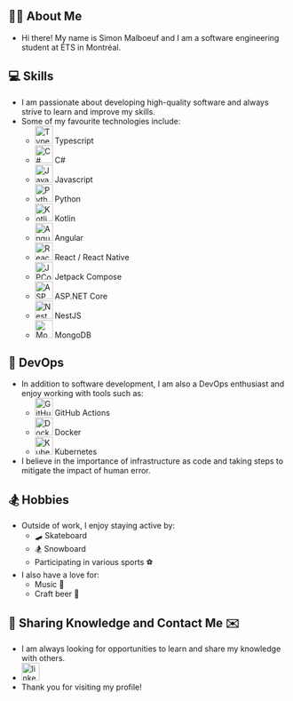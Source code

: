## 🙋‍♂️ About Me

- Hi there! My name is Simon Malboeuf and I am a software engineering student at ÉTS in Montréal.

## 💻 Skills

- I am passionate about developing high-quality software and always strive to learn and improve my skills. 
- Some of my favourite technologies include:
  - <img src="https://img.icons8.com/color/32/000000/typescript.png" alt="Typescript" width="32"/> Typescript
  - <img src="https://img.icons8.com/color/32/000000/c-sharp-logo.png" alt="C#" width="32"/> C#
  - <img src="https://img.icons8.com/color/32/000000/javascript.png" alt="Javascript" width="32"/> Javascript
  - <img src="https://img.icons8.com/color/512/python.png" alt="Python" width="32"/> Python
  - <img src="https://img.icons8.com/color/512/kotlin.png" alt="Kotlin" width="32"/> Kotlin
  - <img src="https://img.icons8.com/color/32/000000/angularjs.png" alt="Angular" width="32"/> Angular
  - <img src="https://img.icons8.com/color/32/000000/react-native.png" alt="React" width="32"/> React / React Native
  - <img src="https://tabris.com/wp-content/uploads/2021/06/jetpack-compose-icon_RGB.png" alt="JPCompose" width="32"/> Jetpack Compose
  - <img src="https://img.icons8.com/color/32/000000/net-framework.png" alt="ASP.NET Core" width="32"/> ASP.NET Core
  - <img src="https://img.icons8.com/color/32/000000/nestjs.png" alt="NestJS" width="32"/> NestJS
  - <img src="https://img.icons8.com/color/512/mongodb.png" alt="MongoDB" width="32"/> MongoDB

## 🚀 DevOps

- In addition to software development, I am also a DevOps enthusiast and enjoy working with tools such as:
  - <img src="https://img.icons8.com/color/32/000000/github.png" alt="GitHub Actions" width="32"/> GitHub Actions
  - <img src="https://img.icons8.com/color/32/000000/docker.png" alt="Docker" width="32"/> Docker
  - <img src="https://img.icons8.com/color/32/000000/kubernetes.png" alt="Kubernetes" width="32"/> Kubernetes
- I believe in the importance of infrastructure as code and taking steps to mitigate the impact of human error.

## 🏂 Hobbies

- Outside of work, I enjoy staying active by:
  - 🛹 Skateboard
  - 🏂 Snowboard
  - Participating in various sports ⚽
- I also have a love for:
  - Music 🎸
  - Craft beer 🍺

## 🤝 Sharing Knowledge and Contact Me ✉️
- I am always looking for opportunities to learn and share my knowledge with others.
- <a href="https://www.linkedin.com/in/simon-malboeuf-b2a272180/"><img src="https://img.icons8.com/color/512/linkedin-circled--v1.png" alt="linkedin" width="32"/></a>
- Thank you for visiting my profile!
